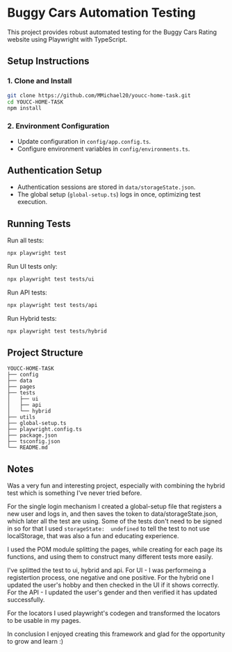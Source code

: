 # Buggy Cars Automation Testing

This project provides robust automated testing for the Buggy Cars Rating website using Playwright with TypeScript.

## Setup Instructions

### 1. Clone and Install
```bash
git clone https://github.com/MMichael20/youcc-home-task.git
cd YOUCC-HOME-TASK
npm install
```

### 2. Environment Configuration
- Update configuration in `config/app.config.ts`.
- Configure environment variables in `config/environments.ts`.

## Authentication Setup
- Authentication sessions are stored in `data/storageState.json`.
- The global setup (`global-setup.ts`) logs in once, optimizing test execution.

## Running Tests

Run all tests:
```bash
npx playwright test
```

Run UI tests only:
```bash
npx playwright test tests/ui
```

Run API tests:
```bash
npx playwright test tests/api
```

Run Hybrid tests:
```bash
npx playwright test tests/hybrid
```

## Project Structure
```
YOUCC-HOME-TASK
├── config
├── data
├── pages 
├── tests
│   ├── ui 
│   ├── api
│   └── hybrid 
├── utils 
├── global-setup.ts
├── playwright.config.ts
├── package.json
├── tsconfig.json
└── README.md
```

## Notes
Was a very fun and interesting project, especially with combining the hybrid test which is something I've never tried before.

For the single login mechanism I created a global-setup file that registers a new user and logs in, and then saves the token to data/storageState.json, which later all the test are using. Some of the tests don't need to be signed in so for that I used ```storageState: 
undefined``` to tell the test to not use localStorage, that was also a fun and educating experience.

I used the POM module splitting the pages, while creating for each page its functions, and using them to construct many different tests more easily.

I've splitted the test to ui, hybrid and api. For UI - I was performeing a registertion process, one negative and one positive. For the hybrid one I updated the user's hobby and then checked in the UI if it shows correctly. For the API - I updated the user's gender and then verified it has updated successfully.

For the locators I used playwright's codegen and transformed the locators to be usable in my pages.

In conclusion I enjoyed creating this framework and glad for the opportunity to grow and learn :)






